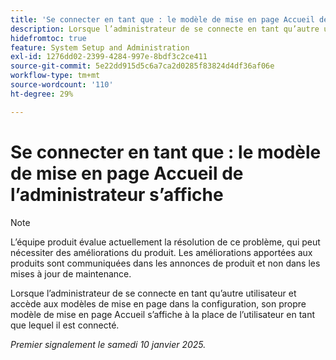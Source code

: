 ```yaml
---
title: 'Se connecter en tant que : le modèle de mise en page Accueil des administrateurs s’affiche'
description: Lorsque l’administrateur de se connecte en tant qu’autre utilisateur et accède aux modèles de mise en page dans la configuration, son propre modèle de mise en page Accueil s’affiche à la place de l’utilisateur en tant que lequel il est connecté.
hidefromtoc: true
feature: System Setup and Administration
exl-id: 1276dd02-2399-4284-997e-8bdf3c2ce411
source-git-commit: 5e22dd915d5c6a7ca2d0285f83824d4df36af06e
workflow-type: tm+mt
source-wordcount: '110'
ht-degree: 29%

---
```


# Se connecter en tant que : le modèle de mise en page Accueil de l’administrateur s’affiche

>[!NOTE]
>
>L’équipe produit évalue actuellement la résolution de ce problème, qui peut nécessiter des améliorations du produit. Les améliorations apportées aux produits sont communiquées dans les annonces de produit et non dans les mises à jour de maintenance.

Lorsque l’administrateur de se connecte en tant qu’autre utilisateur et accède aux modèles de mise en page dans la configuration, son propre modèle de mise en page Accueil s’affiche à la place de l’utilisateur en tant que lequel il est connecté.

_Premier signalement le samedi 10 janvier 2025._
